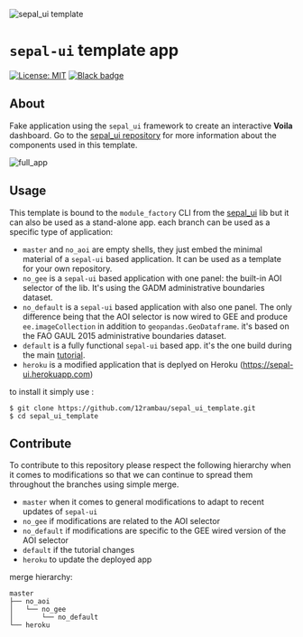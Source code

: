 ![sepal_ui template](https://raw.githubusercontent.com/openforis/sepal-doc/master/docs/source/img/sepal_header.png)

# `sepal-ui` template app

[![License: MIT](https://img.shields.io/badge/License-MIT-yellow.svg)](https://github.com/12rambau/sepal_ui_template/blob/no_default/LICENSE)
[![Black badge](https://img.shields.io/badge/code%20style-black-000000.svg)](https://github.com/psf/black)

## About 

Fake application using the `sepal_ui` framework to create an interactive **Voila** dashboard.
Go to the [sepal_ui repository](https://github.com/12rambau/sepal_ui) for more information about the components used in this template.

![full_app](https://raw.githubusercontent.com/12rambau/sepal_ui/master/docs/source/_image/sepal_ui_demo.gif)

## Usage 

This template is bound to the `module_factory` CLI from the [sepal_ui](https://github.com/12rambau/sepal_ui) lib but it can also be used as a stand-alone app. each branch can be used as a specific type of application: 

- `master` and `no_aoi` are empty shells, they just embed the minimal material of a `sepal-ui` based application. It can be used as a template for your own repository. 
- `no_gee` is a `sepal-ui` based application with one panel: the built-in AOI selector of the lib. It's using the GADM administrative boundaries dataset.
- `no_default` is a `sepal-ui` based application with also one panel. The only difference being that the AOI selector is now wired to GEE and produce `ee.imageCollection` in addition to `geopandas.GeoDataframe`. it's based on the FAO GAUL 2015 administrative boundaries dataset.
- `default` is a fully functional `sepal-ui` based app. it's the one build during the main [tutorial](https://sepal-ui.readthedocs.io/en/latest/tutorials/sepalize.html).
- `heroku` is a modified application that is deplyed on Heroku (https://sepal-ui.herokuapp.com)

to install it simply use : 

```
$ git clone https://github.com/12rambau/sepal_ui_template.git
$ cd sepal_ui_template
```
## Contribute

To contribute to this repository please respect the following hierarchy when it comes to modifications so that we can continue to spread them throughout the branches using simple merge. 

- `master` when it comes to general modifications to adapt to recent updates of `sepal-ui`
- `no_gee` if modifications are related to the AOI selector
- `no_default` if modifications are specific to the GEE wired version of the AOI selector 
- `default` if the tutorial changes
- `heroku` to update the deployed app

merge hierarchy: 

```
master
├── no_aoi
│   └── no_gee
│       └── no_default
└── heroku
```


